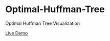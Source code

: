# Optimal-Huffman-Tree
Optimal Huffman Tree Visualization

[Live Demo](https://saliherdemk.github.io/Optimal-Huffman-Tree/)